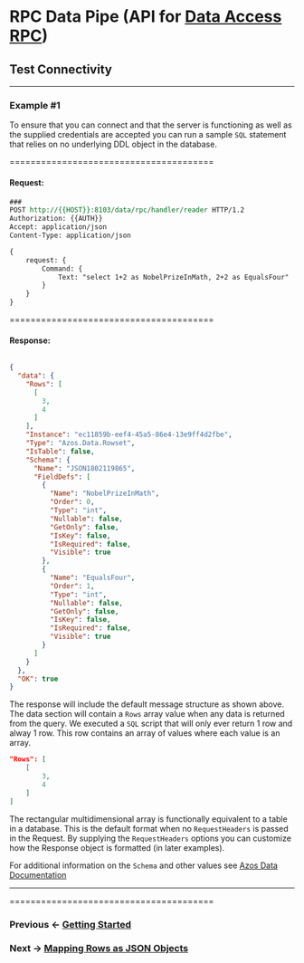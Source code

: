 # RPC Data Pipe (API for [Data Access RPC](https://github.com/azist/azos/blob/master/src/Azos/Data/Access/Rpc/readme.md))



## Test Connectivity

---

### **Example #1**

To ensure that you can connect and that the server is functioning as well as the 
supplied credentials are accepted you can run a sample `SQL` statement that 
relies on no underlying DDL object in the database.

=======================================

#### Request:

```rest
###
POST http://{{HOST}}:8103/data/rpc/handler/reader HTTP/1.2
Authorization: {{AUTH}}
Accept: application/json
Content-Type: application/json

{
	request: {
		Command: {
			Text: "select 1+2 as NobelPrizeInMath, 2+2 as EqualsFour"
		}
	}
}
```

=======================================

#### Response:


```json

{
  "data": {
    "Rows": [
      [
        3,
        4
      ]
    ],
    "Instance": "ec11859b-eef4-45a5-86e4-13e9ff4d2fbe",
    "Type": "Azos.Data.Rowset",
    "IsTable": false,
    "Schema": {
      "Name": "JSON1802119865",
      "FieldDefs": [
        {
          "Name": "NobelPrizeInMath",
          "Order": 0,
          "Type": "int",
          "Nullable": false,
          "GetOnly": false,
          "IsKey": false,
          "IsRequired": false,
          "Visible": true
        },
        {
          "Name": "EqualsFour",
          "Order": 1,
          "Type": "int",
          "Nullable": false,
          "GetOnly": false,
          "IsKey": false,
          "IsRequired": false,
          "Visible": true
        }
      ]
    }
  },
  "OK": true
}
```

The response will include the default message structure as shown above. 
The data section will contain a `Rows` array value when any data is 
returned from the query. We executed a `SQL` script that will 
only ever return 1 row and alway 1 row. This row contains an array of 
values where each value is an array. 

```json
"Rows": [
    [
        3,
        4
    ]
]
```

The rectangular multidimensional array is functionally equivalent to 
a table in a database. This is the default format when no `RequestHeaders` 
is passed in the Request. By supplying the `RequestHeaders` options you can 
customize how the Response object is formatted (in later examples).

For additional information on the `Schema` and other values see [Azos Data Documentation](https://github.com/azist/azos/tree/master/src/Azos/Data) 

---

=======================================

 ### Previous <- [Getting Started](readme.md)

 ### Next -> [Mapping Rows as JSON Objects](ex2-mapping-rows.md)